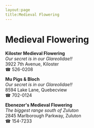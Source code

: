 ```yaml
---
layout:page
title:Medieval Flowering
---
```

# Medieval Flowering

**Kiloster Medieval Flowering**  
_Our secret is in our Glareolidae!!_  
3922 7th Avenue, Kiloster  
☎ 526-0208



**Mu Pigs & Bloch**  
_Our secret is in our Glareolidae!!_  
8594 Lake Lane, Quebecview  
☎ 702-0124



**Ebenezer's Medieval Flowering**  
_The biggest range south of Zuluton_  
2845 Marlborough Parkway, Zuluton  
☎ 154-7233



